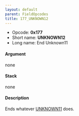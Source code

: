 ```yaml
---
layout: default
parent: FieldOpcodes
title: 177_UNKNOWN12
---
```


-   Opcode: **0x177**
-   Short name: **UNKNOWN12**
-   Long name: End Unknown11

#### Argument

none

#### Stack

none

#### Description

Ends whatever [UNKNOWN11](176_UNKNOWN11.md) does.
